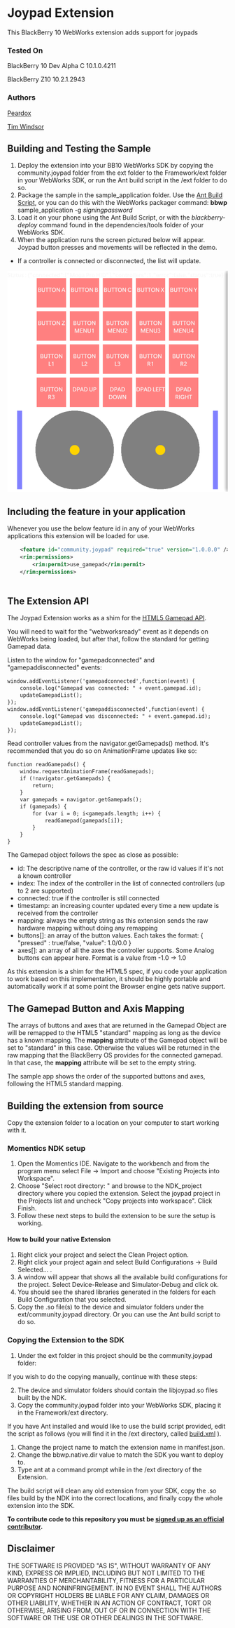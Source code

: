 Joypad Extension
================

This BlackBerry 10 WebWorks extension adds support for joypads

### Tested On

BlackBerry 10 Dev Alpha C 10.1.0.4211

BlackBerry Z10 10.2.1.2943

### Authors

[Peardox](http://supportforums.blackberry.com/t5/user/viewprofilepage/user-id/325249)

[Tim Windsor](https://github.com/timwindsor)

## Building and Testing the Sample

1. Deploy the extension into your BB10 WebWorks SDK by copying the community.joypad folder from the ext folder to the Framework/ext folder in your WebWorks SDK, or run the Ant build script in the /ext folder to do so.
2. Package the sample in the sample\_application folder. Use the [Ant Build Script](https://github.com/blackberry/BB10-WebWorks-Community-Samples/tree/master/Ant-Build-Script), or you can do this with the WebWorks packager command:
	__bbwp__ sample\_application -g _signingpassword_
3. Load it on your phone using the Ant Build Script, or with the _blackberry-deploy_ command found in the dependencies/tools folder of your WebWorks SDK.
4. When the application runs the screen pictured below will appear. Joypad button presses and movements will be reflected in the demo.

* If a controller is connected or disconnected, the list will update.

![Screenshot](joypad.png)

## Including the feature in your application
Whenever you use the below feature id in any of your WebWorks applications this extension will be loaded for use.
```xml
	<feature id="community.joypad" required="true" version="1.0.0.0" />
	<rim:permissions>
		<rim:permit>use_gamepad</rim:permit>
	</rim:permissions>
	
```

## The Extension API
The Joypad Extension works as a shim for the [HTML5 Gamepad API](http://www.w3.org/TR/2014/WD-gamepad-20140225/).

You will need to wait for the "webworksready" event as it depends on WebWorks being loaded, but after that, follow the standard for getting Gamepad data.

Listen to the window for "gamepadconnected" and "gamepaddisconnected" events:

```
window.addEventListener('gamepadconnected',function(event) {
	console.log("Gamepad was connected: " + event.gamepad.id);
	updateGamepadList();
});
window.addEventListener('gamepaddisconnected',function(event) {
	console.log("Gamepad was disconnected: " + event.gamepad.id);
	updateGamepadList();
});

```

Read controller values from the navigator.getGamepads() method. It's recommended that you do so on AnimationFrame updates like so:

```
function readGamepads() {
	window.requestAnimationFrame(readGamepads);
	if (!navigator.getGamepads) {
		return;
	}
	var gamepads = navigator.getGamepads();
	if (gamepads) {
		for (var i = 0; i<gamepads.length; i++) {
			readGamepad(gamepads[i]);
		}
	}
}
```

The Gamepad object follows the spec as close as possible:

* id: The descriptive name of the controller, or the raw id values if it's not a known controller
* index: The index of the controller in the list of connected controllers (up to 2 are supported)
* connected: true if the controller is still connected
* timestamp: an increasing counter updated every time a new update is received from the controller
* mapping: always the empty string as this extension sends the raw hardware mapping without doing any remapping
* buttons[]: an array of the button values. Each takes the format: { "pressed" : true/false, "value": 1.0/0.0 }
* axes[]: an array of all the axes the controller supports. Some Analog buttons can appear here. Format is a value from -1.0 -> 1.0

As this extension is a shim for the HTML5 spec, if you code your application to work based on this implementation, it should be highly portable and automatically work if at some point the Browser engine gets native support.

## The Gamepad Button and Axis Mapping

The arrays of buttons and axes that are returned in the Gamepad Object are will be remapped to the HTML5 "standard" mapping as long as the device has a known mapping. The __mapping__ attribute of the Gamepad object will be set to "standard" in this case. Otherwise the values will be returned in the raw mapping that the BlackBerry OS provides for the connected gamepad. In that case, the __mapping__ attribute will be set to the empty string.

The sample app shows the order of the supported buttons and axes, following the HTML5 standard mapping.

## Building the extension from source

Copy the extension folder to a location on your computer to start working with it.

### Momentics NDK setup

1. Open the Momentics IDE. Navigate to the workbench and from the program menu
select File -> Import and choose "Existing Projects into Workspace".
2. Choose "Select root directory: " and browse to the NDK_project directory where you copied the extension. Select the joypad project in the Projects list and uncheck "Copy projects into workspace". Click Finish.
3. Follow these next steps to build the extension to be sure the setup is working.

#### How to build your native Extension</a>

1. Right click your project and select the Clean Project option.
2. Right click your project again and select Build Configurations -> Build Selected... .
3. A window will appear that shows all the available build configurations
for the project. Select Device-Release and Simulator-Debug and click ok.
4. You should see the shared libraries generated in the folders for each Build Configuration that you selected.
5. Copy the .so file(s) to the device and simulator folders under the ext/community.joypad directory. Or you can use the Ant build script to do so.

### Copying the Extension to the SDK</a>

1. Under the ext folder in this project should be the community.joypad folder:

If you wish to do the copying manually, continue with these steps:

2. The device and simulator folders should contain the libjoypad.so files built by the NDK.
3. Copy the community.joypad folder into your WebWorks SDK, placing it in the Framework/ext directory.

If you have Ant installed and would like to use the build script provided, edit the script as follows (you will find it in the /ext directory, called [build.xml](https://github.com/blackberry/WebWorks-Community-APIs/tree/master/BB10/joypad/ext/build.xml) ).

1. Change the project name to match the extension name in manifest.json.
2. Change the bbwp.native.dir value to match the SDK you want to deploy to.
3. Type ant at a command prompt while in the /ext directory of the Extension. 

The build script will clean any old extension from your SDK, copy the .so files build by the NDK into the correct locations, and finally copy the whole extension into the SDK.


**To contribute code to this repository you must be [signed up as an official contributor](http://blackberry.github.com/howToContribute.html).**

## Disclaimer

THE SOFTWARE IS PROVIDED "AS IS", WITHOUT WARRANTY OF ANY KIND, EXPRESS OR IMPLIED, INCLUDING BUT NOT LIMITED TO THE WARRANTIES OF MERCHANTABILITY, FITNESS FOR A PARTICULAR PURPOSE AND NONINFRINGEMENT. IN NO EVENT SHALL THE AUTHORS OR COPYRIGHT HOLDERS BE LIABLE FOR ANY CLAIM, DAMAGES OR OTHER LIABILITY, WHETHER IN AN ACTION OF CONTRACT, TORT OR OTHERWISE, ARISING FROM, OUT OF OR IN CONNECTION WITH THE SOFTWARE OR THE USE OR OTHER DEALINGS IN THE SOFTWARE.
